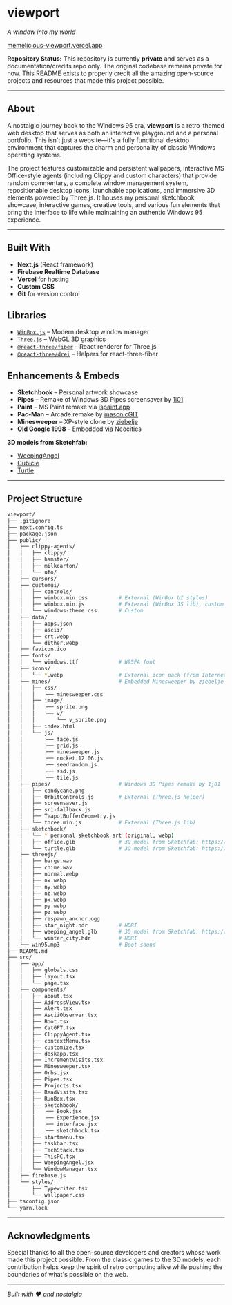 # **viewport**
*A window into my world*  

[memelicious-viewport.vercel.app](https://memelicious-viewport.vercel.app)

**Repository Status:** This repository is currently **private** and serves as a documentation/credits repo only. The original codebase remains private for now. This README exists to properly credit all the amazing open-source projects and resources that made this project possible.

---

## About

A nostalgic journey back to the Windows 95 era, **viewport** is a retro-themed web desktop that serves as both an interactive playground and a personal portfolio. This isn't just a website—it's a fully functional desktop environment that captures the charm and personality of classic Windows operating systems.

The project features customizable and persistent wallpapers, interactive MS Office-style agents (including Clippy and custom characters) that provide random commentary, a complete window management system, repositionable desktop icons, launchable applications, and immersive 3D elements powered by Three.js. It houses my personal sketchbook showcase, interactive games, creative tools, and various fun elements that bring the interface to life while maintaining an authentic Windows 95 experience.

---

## Built With  
- **Next.js** (React framework)
- **Firebase Realtime Database** 
- **Vercel** for hosting
- **Custom CSS**
- **Git** for version control  

## Libraries  
- [`WinBox.js`](https://nextapps-de.github.io/winbox/) – Modern desktop window manager  
- [`Three.js`](https://threejs.org/) – WebGL 3D graphics  
- [`@react-three/fiber`](https://docs.pmnd.rs/react-three-fiber/) – React renderer for Three.js  
- [`@react-three/drei`](https://docs.pmnd.rs/drei/) – Helpers for react-three-fiber  

## Enhancements & Embeds  
- **Sketchbook** – Personal artwork showcase
- **Pipes** – Remake of Windows 3D Pipes screensaver by [1j01](https://github.com/1j01)  
- **Paint** – MS Paint remake via [jspaint.app](https://jspaint.app)  
- **Pac-Man** – Arcade remake by [masonicGIT](https://github.com/masonicGIT)  
- **Minesweeper** – XP-style clone by [ziebelje](https://github.com/ziebelje)  
- **Old Google 1998** – Embedded via Neocities  

**3D models from Sketchfab:**
- [WeepingAngel](https://skfb.ly/pnPxB)
- [Cubicle](https://skfb.ly/prP6R)
- [Turtle](https://skfb.ly/pwXMA)

---

## Project Structure
```bash
viewport/
├── .gitignore
├── next.config.ts
├── package.json
├── public/
│   ├── clippy-agents/
│   │   ├── clippy/
│   │   ├── hamster/
│   │   ├── milkcarton/
│   │   └── ufo/
│   ├── cursors/
│   ├── customui/
│   │   ├── controls/
│   │   ├── winbox.min.css          # External (WinBox UI styles)
│   │   ├── winbox.min.js           # External (WinBox JS lib), customized
│   │   └── windows-theme.css       # Custom
│   ├── data/
│   │   ├── apps.json
│   │   ├── ascii/
│   │   ├── crt.webp
│   │   └── dither.webp
│   ├── favicon.ico
│   ├── fonts/
│   │   └── windows.ttf             # W95FA font
│   ├── icons/
│   │   └── *.webp                  # External icon pack (from Internet Archive)
│   ├── mines/                      # Embedded Minesweeper by ziebelje
│   │   ├── css/
│   │   │   └── minesweeper.css
│   │   ├── image/
│   │   │   ├── sprite.png
│   │   │   └── v/
│   │   │       └── v_sprite.png
│   │   ├── index.html
│   │   └── js/
│   │       ├── face.js
│   │       ├── grid.js
│   │       ├── minesweeper.js
│   │       ├── rocket.12.06.js
│   │       ├── seedrandom.js
│   │       ├── ssd.js
│   │       └── tile.js
│   ├── pipes/                      # Windows 3D Pipes remake by 1j01
│   │   ├── candycane.png
│   │   ├── OrbitControls.js        # External (Three.js helper)
│   │   ├── screensaver.js
│   │   ├── sri-fallback.js
│   │   ├── TeapotBufferGeometry.js
│   │   └── three.min.js            # External (Three.js lib)
│   ├── sketchbook/
│   │   └── * personal sketchbook art (original, webp)
│   │   ├── office.glb              # 3D model from Sketchfab: https://skfb.ly/prP6R
│   │   └── turtle.glb              # 3D model from Sketchfab: https://skfb.ly/pwXMA
│   ├── threejs/
│   │   ├── barge.wav
│   │   ├── chime.wav
│   │   ├── normal.webp
│   │   ├── nx.webp
│   │   ├── ny.webp
│   │   ├── nz.webp
│   │   ├── px.webp
│   │   ├── py.webp
│   │   ├── pz.webp
│   │   ├── respawn_anchor.ogg
│   │   ├── star_night.hdr          # HDRI
│   │   ├── weeping_angel.glb       # 3D model from Sketchfab: https://skfb.ly/pnPxB
│   │   └── winter_city.hdr         # HDRI
│   └── win95.mp3                   # Boot sound
├── README.md
├── src/
│   ├── app/
│   │   ├── globals.css
│   │   ├── layout.tsx
│   │   └── page.tsx
│   ├── components/
│   │   ├── about.tsx
│   │   ├── AddressView.tsx
│   │   ├── Alert.tsx
│   │   ├── AsciiObserver.tsx
│   │   ├── Boot.tsx
│   │   ├── CatGPT.tsx
│   │   ├── ClippyAgent.tsx
│   │   ├── contextMenu.tsx
│   │   ├── customize.tsx
│   │   ├── deskapp.tsx
│   │   ├── IncrementVisits.tsx
│   │   ├── Minesweeper.tsx
│   │   ├── Orbs.jsx
│   │   ├── Pipes.tsx
│   │   ├── Projects.tsx
│   │   ├── ReadVisits.tsx
│   │   ├── RunBox.tsx
│   │   ├── sketchbook/
│   │   │   ├── Book.jsx
│   │   │   ├── Experience.jsx
│   │   │   ├── interface.jsx
│   │   │   └── sketchbook.tsx
│   │   ├── startmenu.tsx
│   │   ├── taskbar.tsx
│   │   ├── TechStack.tsx
│   │   ├── ThisPC.tsx
│   │   ├── WeepingAngel.jsx
│   │   └── WindowManager.tsx
│   ├── firebase.js
│   └── styles/
│       ├── Typewriter.tsx
│       └── wallpaper.css
├── tsconfig.json
└── yarn.lock
```

---

## Acknowledgments
Special thanks to all the open-source developers and creators whose work made this project possible. From the classic games to the 3D models, each contribution helps keep the spirit of retro computing alive while pushing the boundaries of what's possible on the web.

---

*Built with ❤️ and nostalgia*
